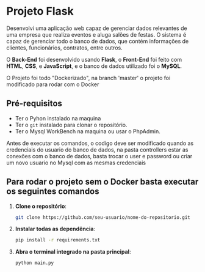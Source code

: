 # Projeto Flask

Desenvolvi uma aplicação web capaz de gerenciar dados relevantes de uma empresa que realiza eventos e aluga salões de festas. O sistema é capaz de gerenciar todo o banco de dados, que contém informações de clientes, funcionários, contratos, entre outros. 

O **Back-End** foi desenvolvido usando **Flask**, o **Front-End** foi feito com **HTML**, **CSS**, e **JavaScript**, e o banco de dados utilizado foi o **MySQL**.

O Projeto foi todo "Dockerizado", na branch 'master' o projeto foi modificado para rodar com o Docker

## Pré-requisitos

- Ter o Pyhon instalado na maquina
- Ter o `git` instalado para clonar o repositório.
- Ter o Mysql WorkBench na maquina ou usar o PhpAdmin.

Antes de executar os comandos, o codigo deve ser modificado quando as credenciais
do usuario do banco de dados, na pasta controllers estar as conexões com o banco 
de dados, basta trocar o user e password ou criar um novo usuario no Mysql com as 
mesmas credenciais

## Para rodar o projeto sem o Docker basta executar os seguintes comandos

1. **Clone o repositório**:

   ```bash
   git clone https://github.com/seu-usuario/nome-do-repositorio.git

2. **Instalar todas as dependência**:
   ```bash
   pip install -r requirements.txt

3. **Abra o terminal integrado na pasta principal**:

   ```bash
   python main.py


